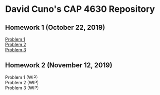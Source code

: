 # David Cuno's CAP 4630 Repository

Homework 1 (October 22, 2019)
----------
[Problem 1](./Problem1.ipynb)\
[Problem 2](./Problem2.ipynb)\
[Problem 3](./HW_1_Problem_3.ipynb)

Homework 2 (November 12, 2019)
----------
Problem 1 (WIP)\
Problem 2 (WIP)\
Problem 3 (WIP)
